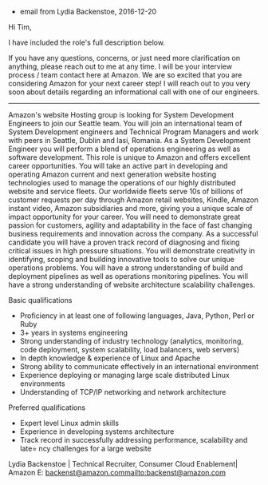 * email from Lydia Backenstoe, 2016-12-20

Hi Tim,

I have included the role's full description below.

If you have any questions, concerns, or just need more clarification on
anything, please reach out to me at any time. I will be your interview process
/ team contact here at Amazon. We are so excited that you are considering
Amazon for your next career step! I will reach out to you very soon about
details regarding an informational call with one of our engineers.

----

Amazon's website Hosting group is looking for System Development Engineers to
join our Seattle team. You will join an international team of System
Development engineers and Technical Program Managers and work with peers in
Seattle, Dublin and Iasi, Romania. As a System Development Engineer you will
perform a blend of operations engineering as well as software development. This
role is unique to Amazon and offers excellent career opportunities. You will
take an active part in developing and operating Amazon current and next
generation website hosting technologies used to manage the operations of our
highly distributed website and service fleets. Our worldwide fleets serve 10s
of billions of customer requests per day through Amazon retail websites,
Kindle, Amazon instant video, Amazon subsidiaries and more, giving you a unique
scale of impact opportunity for your career. You will need to demonstrate great
passion for customers, agility and adaptability in the face of fast changing
business requirements and innovation across the company. As a successful
candidate you will have a proven track record of diagnosing and fixing critical
issues in high pressure situations. You will demonstrate creativity in
identifying, scoping and building innovative tools to solve our unique
operations problems. You will have a strong understanding of build and
deployment pipelines as well as operations monitoring pipelines. You will have
a strong understanding of website architecture scalability challenges.

Basic qualifications
- Proficiency in at least one of following languages, Java, Python, Perl or
  Ruby
- 3+ years in systems engineering
- Strong understanding of industry technology (analytics, monitoring, code
  deployment, system scalability, load balancers, web servers)
- In depth knowledge & experience of Linux and Apache
- Strong ability to communicate effectively in an international environment
- Experience deploying or managing large scale distributed Linux environments
- Understanding of TCP/IP networking and network architecture

Preferred qualifications
- Expert level Linux admin skills
- Experience in developing systems architecture
- Track record in successfully addressing performance, scalability and late=
ncy challenges for a large website


Lydia Backenstoe | Technical Recruiter, Consumer Cloud Enablement| Amazon
E: backenst@amazon.com<mailto:backenst@amazon.com>

